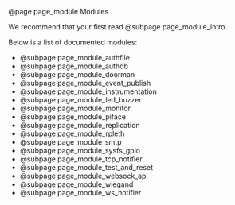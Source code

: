 @page page_module Modules

We recommend that your first read  @subpage page_module_intro.

Below is a list of documented modules:

  * @subpage page_module_authfile
  * @subpage page_module_authdb
  * @subpage page_module_doorman
  * @subpage page_module_event_publish
  * @subpage page_module_instrumentation
  * @subpage page_module_led_buzzer
  * @subpage page_module_monitor
  * @subpage page_module_piface
  * @subpage page_module_replication
  * @subpage page_module_rpleth
  * @subpage page_module_smtp
  * @subpage page_module_sysfs_gpio
  * @subpage page_module_tcp_notifier
  * @subpage page_module_test_and_reset
  * @subpage page_module_websock_api
  * @subpage page_module_wiegand
  * @subpage page_module_ws_notifier
